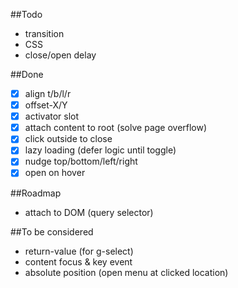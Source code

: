 ##Todo
- transition
- CSS
- close/open delay

##Done
- [x] align t/b/l/r
- [x] offset-X/Y
- [x] activator slot
- [x] attach content to root (solve page overflow)
- [x] click outside to close
- [x] lazy loading (defer logic until toggle)
- [x] nudge top/bottom/left/right
- [x] open on hover

##Roadmap
- attach to DOM (query selector)

##To be considered
- return-value (for g-select)
- content focus & key event
- absolute position (open menu at clicked location)
